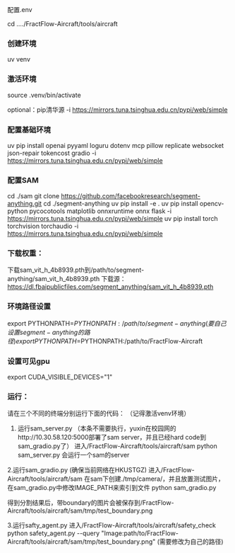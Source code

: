 配置.env

cd ..../FractFlow-Aircraft/tools/aircraft

### 创建环境
uv venv

### 激活环境
source .venv/bin/activate

optional：pip清华源
-i https://mirrors.tuna.tsinghua.edu.cn/pypi/web/simple


### 配置基础环境
uv pip install openai pyyaml loguru dotenv mcp pillow replicate websocket json-repair tokencost gradio -i https://mirrors.tuna.tsinghua.edu.cn/pypi/web/simple

### 配置SAM
cd ./sam
git clone https://github.com/facebookresearch/segment-anything.git
cd ./segment-anything
uv pip install -e .
uv pip install opencv-python pycocotools matplotlib onnxruntime onnx flask -i https://mirrors.tuna.tsinghua.edu.cn/pypi/web/simple
uv pip install torch torchvision torchaudio -i https://mirrors.tuna.tsinghua.edu.cn/pypi/web/simple

### 下载权重：
下载sam_vit_h_4b8939.pth到/path/to/segment-anything/sam_vit_h_4b8939.pth
下载源：https://dl.fbaipublicfiles.com/segment_anything/sam_vit_h_4b8939.pth

### 环境路径设置
export PYTHONPATH=$PYTHONPATH:/path/to/segment-anything (要自己设置segment-anything的路径)
export PYTHONPATH=$PYTHONPATH:/path/to/FractFlow-Aircraft


### 设置可见gpu
export CUDA_VISIBLE_DEVICES="1"

### 运行：
请在三个不同的终端分别运行下面的代码：
（记得激活venv环境）

1. 运行sam_server.py
（本条不需要执行，yuxin在校园网的http://10.30.58.120:5000部署了sam server，并且已经hard code到sam_gradio.py了）
进入/FractFlow-Aircraft/tools/aircraft/sam
python sam_server.py
会运行一个sam的server

2.运行sam_gradio.py (确保当前网络在HKUSTGZ)
进入/FractFlow-Aircraft/tools/aircraft/sam
在sam下创建./tmp/camera/，并且放置测试图片，在sam_gradio.py中修改IMAGE_PATH来索引到文件
python sam_gradio.py

得到分割结果后，带boundary的图片会被保存到/FractFlow-Aircraft/tools/aircraft/sam/tmp/test_boundary.png

3.运行safty_agent.py
进入/FractFlow-Aircraft/tools/aircraft/safety_check
python safety_agent.py --query "Image:path/to/FractFlow-Aircraft/tools/aircraft/sam/tmp/test_boundary.png"
(需要修改为自己的路径)
